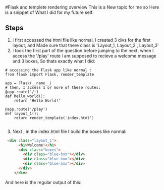 #Flask and templete rendering overview 
This is a New topic for me so Here is a snippet of What I did for my future self: 
## Steps 
1. I first accessed the html file like normal, I created 3 divs for the first layout, and Made sure that there class is 'Layout_1, Layout_2 , Layout_3'
2. I took the first part of the question before jumping to  the next, when I access the '/play' route I am supposed to recieve a welcome message and 3 boxes, So thats exactly what I did:
```python3
# accessing the Flask app like normal :
from flask import Flask, render_template 

app = Flask(__name__) 
# then, I access 1 or more of these routes: 
@app.route('/')          
def hello_world():
    return 'Hello World!'

@app.route('/play')
def layout_1():
    return render_template('index.html')
    
```
3. Next , in the index.html file I build the boxes like normal: 
```html
 <div class="layout_1">
      <h1>Welcome!</h1>
      <div class="boxes">
        <div class="blue-box"></div>
        <div class="blue-box"></div>
        <div class="blue-box"></div>
      </div>
    </div>
```
And here is the regular output of this: 






























